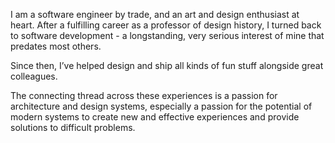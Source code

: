 I am a software engineer by trade, and an art and design enthusiast at heart. After a fulfilling career as a professor of design history, I turned back to software development - a longstanding, very serious interest of mine that predates most others.

Since then, I’ve helped design and ship all kinds of fun stuff alongside great colleagues.

The connecting thread across these experiences is a passion for architecture and design systems, especially a passion for the potential of modern systems to create new and effective experiences and provide solutions to difficult problems. 
